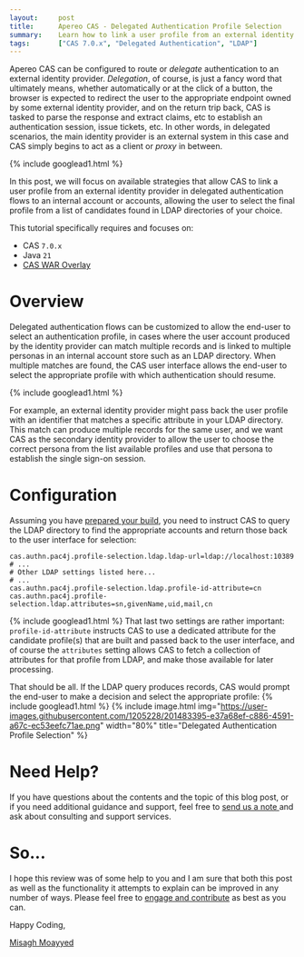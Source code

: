 ```yaml
---
layout:     post
title:      Apereo CAS - Delegated Authentication Profile Selection
summary:    Learn how to link a user profile from an external identity provider in delegated authentication flows, allowing the user to select the final profile from a list of candidates found in LDAP directories of your choice.
tags:       ["CAS 7.0.x", "Delegated Authentication", "LDAP"]
---
```


Apereo CAS can be configured to route or *delegate* authentication to an external identity provider. *Delegation*, of course, is just a fancy word that ultimately means, whether automatically or at the click of a button, the browser is expected to redirect the user to the appropriate endpoint owned by some external identity provider, and on the return trip back, CAS is tasked to parse the response and extract claims, etc to establish an authentication session, issue tickets, etc. In other words, in delegated scenarios, the main identity provider is an external system in this case and CAS simply begins to act as a client or *proxy* in between.

{% include googlead1.html  %}

In this post, we will focus on available strategies that allow CAS to link a user profile from an external identity provider in delegated authentication flows to an internal account or accounts, allowing the user to select the final profile from a list of candidates found in LDAP directories of your choice.

This tutorial specifically requires and focuses on:

- CAS `7.0.x`
- Java `21`
- [CAS WAR Overlay](https://github.com/apereo/cas-overlay-template)

# Overview

Delegated authentication flows can be customized to allow the end-user to select an authentication profile, in cases where the user account produced by the identity provider can match multiple records and is linked to multiple personas in an internal account store such as an LDAP directory. When multiple matches are found, the CAS user interface allows the end-user to select the appropriate profile with which authentication should resume.

{% include googlead1.html  %}

For example, an external identity provider might pass back the user profile with an identifier that matches a specific attribute in your LDAP directory. This match can produce multiple records for the same user, and we want CAS as the secondary identity provider to allow the user to choose the correct persona from the list available profiles and use that persona to establish the single sign-on session.

# Configuration

Assuming you have [prepared your build][profileselection], you need to instruct CAS to query the LDAP directory to find the appropriate accounts and return those back to the user interface for selection: 

```properties
cas.authn.pac4j.profile-selection.ldap.ldap-url=ldap://localhost:10389
# ...
# Other LDAP settings listed here...
# ...
cas.authn.pac4j.profile-selection.ldap.profile-id-attribute=cn
cas.authn.pac4j.profile-selection.ldap.attributes=sn,givenName,uid,mail,cn
```
{% include googlead1.html  %}
That last two settings are rather important: `profile-id-attribute` instructs CAS to use a dedicated attribute for the candidate profile(s) that are built and passed back to the user interface, and of course the `attributes` setting allows CAS to fetch a collection of attributes for that profile from LDAP, and make those available for later processing.

That should be all. If the LDAP query produces records, CAS would prompt the end-user to make a decision and select the appropriate profile:
{% include googlead1.html  %}
{% include image.html img="https://user-images.githubusercontent.com/1205228/201483395-e37a68ef-c886-4591-a67c-ec53eefc71ae.png"
width="80%" title="Delegated Authentication Profile Selection" %}

# Need Help?

If you have questions about the contents and the topic of this blog post, or if you need additional guidance and support, feel free to [send us a note ](/#contact-section-header) and ask about consulting and support services.

# So...

I hope this review was of some help to you and I am sure that both this post as well as the functionality it attempts to explain can be improved in any number of ways. Please feel free to [engage and contribute][contribguide] as best as you can.

Happy Coding,

[Misagh Moayyed](https://fawnoos.com)

[profileselection]: https://apereo.github.io/cas/development/integration/Delegate-Authentication-ProfileSelection.html
[contribguide]: https://apereo.github.io/cas/developer/Contributor-Guidelines.html